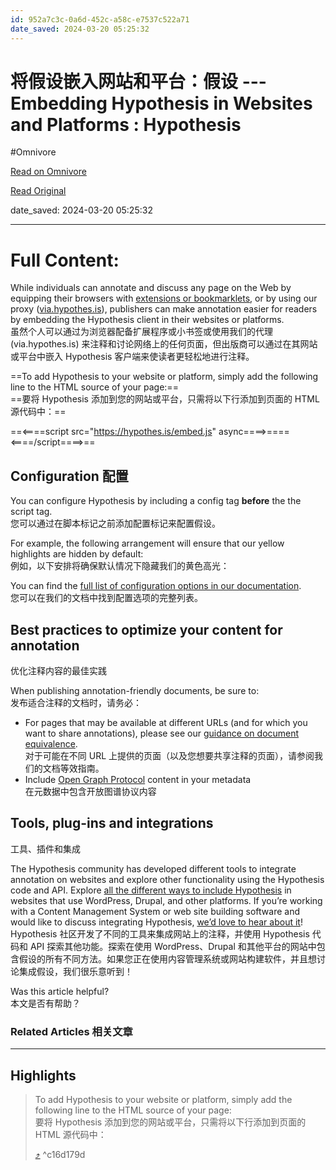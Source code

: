 ```yaml
---
id: 952a7c3c-0a6d-452c-a58c-e7537c522a71
date_saved: 2024-03-20 05:25:32
---
```


# 将假设嵌入网站和平台：假设 --- Embedding Hypothesis in Websites and Platforms : Hypothesis
#Omnivore

[Read on Omnivore](https://omnivore.app/me/embedding-hypothesis-in-websites-and-platforms-hypothesis-18e5b2e1d2e)

[Read Original](https://web.hypothes.is/help/embedding-hypothesis-in-websites-and-platforms/)

date_saved: 2024-03-20 05:25:32


--- 

# Full Content: 

While individuals can annotate and discuss any page on the Web by equipping their browsers with [extensions or bookmarklets](https://web.hypothes.is/start/), or by using our proxy ([via.hypothes.is](https://via.hypothes.is/)), publishers can make annotation easier for readers by embedding the Hypothesis client in their websites or platforms.  
虽然个人可以通过为浏览器配备扩展程序或小书签或使用我们的代理 (via.hypothes.is) 来注释和讨论网络上的任何页面，但出版商可以通过在其网站或平台中嵌入 Hypothesis 客户端来使读者更轻松地进行注释。

==To add Hypothesis to your website or platform, simply add the following line to the HTML source of your page:==  
==要将 Hypothesis 添加到您的网站或平台，只需将以下行添加到页面的 HTML 源代码中：==

==&lt;====script src="https://hypothes.is/embed.js" async====&gt;====&lt;====/script====&gt;==

## Configuration 配置

You can configure Hypothesis by including a config tag **before** the the script tag.  
您可以通过在脚本标记之前添加配置标记来配置假设。

For example, the following arrangement will ensure that our yellow highlights are hidden by default:  
例如，以下安排将确保默认情况下隐藏我们的黄色高光：

<script type="application/json" class="js-hypothesis-config">
{
"showHighlights": false
}
</script>
<script async src="https://hypothes.is/embed.js"></script>

You can find the [full list of configuration options in our documentation](https://h.readthedocs.io/projects/client/en/latest/publishers/config.html).  
您可以在我们的文档中找到配置选项的完整列表。

## Best practices to optimize your content for annotation  
优化注释内容的最佳实践

When publishing annotation-friendly documents, be sure to:  
发布适合注释的文档时，请务必：

* For pages that may be available at different URLs (and for which you want to share annotations), please see our [guidance on document equivalence](https://web.hypothes.is/help/how-to-establish-or-avoid-document-equivalence-in-the-hypothesis-system/).  
对于可能在不同 URL 上提供的页面（以及您想要共享注释的页面），请参阅我们的文档等效指南。
* Include [Open Graph Protocol](http://ogp.me/) content in your metadata  
在元数据中包含开放图谱协议内容

## Tools, plug-ins and integrations  
工具、插件和集成

The Hypothesis community has developed different tools to integrate annotation on websites and explore other functionality using the Hypothesis code and API. Explore [all the different ways to include Hypothesis](https://web.hypothes.is/tools-plug-ins-and-integrations/) in websites that use WordPress, Drupal, and other platforms. If you’re working with a Content Management System or web site building software and would like to discuss integrating Hypothesis, [we’d love to hear about it](https://web.hypothes.is/contact/)!  
Hypothesis 社区开发了不同的工具来集成网站上的注释，并使用 Hypothesis 代码和 API 探索其他功能。探索在使用 WordPress、Drupal 和其他平台的网站中包含假设的所有不同方法。如果您正在使用内容管理系统或网站构建软件，并且想讨论集成假设，我们很乐意听到！

Was this article helpful?  
本文是否有帮助？

### Related Articles 相关文章

---

## Highlights

> To add Hypothesis to your website or platform, simply add the following line to the HTML source of your page:  
> 要将 Hypothesis 添加到您的网站或平台，只需将以下行添加到页面的 HTML 源代码中：
> 
>  [⤴️](https://omnivore.app/me/embedding-hypothesis-in-websites-and-platforms-hypothesis-18e5b2e1d2e#c16d179d-a719-4f85-a24c-45905041353b)  ^c16d179d

